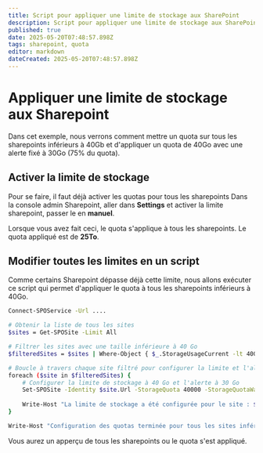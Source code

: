 ```yaml
---
title: Script pour appliquer une limite de stockage aux SharePoint
description: Script pour appliquer une limite de stockage aux SharePoint
published: true
date: 2025-05-20T07:48:57.898Z
tags: sharepoint, quota
editor: markdown
dateCreated: 2025-05-20T07:48:57.898Z
---
```


# Appliquer une limite de stockage aux Sharepoint

Dans cet exemple, nous verrons comment mettre un quota sur tous les sharepoints inférieurs à 40Gb et d'appliquer un quota de 40Go avec une alerte fixé à 30Go (75% du quota).

## Activer la limite de stockage

Pour se faire, il faut déjà activer les quotas pour tous les sharepoints 
Dans la console admin Sharepoint, aller dans **Settings** et activer la limite sharepoint, passer le en **manuel**.

Lorsque vous avez fait ceci, le quota s'applique à tous les sharepoints.
Le quota appliqué est de **25To**.

## Modifier toutes les limites en un script

Comme certains Sharepoint dépasse déjà cette limite, nous allons exécuter ce script qui permet d'appliquer le quota à tous les sharepoints inférieurs à 40Go.

````Bash
Connect-SPOService -Url ....

# Obtenir la liste de tous les sites
$sites = Get-SPOSite -Limit All

# Filtrer les sites avec une taille inférieure à 40 Go
$filteredSites = $sites | Where-Object { $_.StorageUsageCurrent -lt 40000 }

# Boucle à travers chaque site filtré pour configurer la limite et l'alerte
foreach ($site in $filteredSites) {
    # Configurer la limite de stockage à 40 Go et l'alerte à 30 Go
    Set-SPOSite -Identity $site.Url -StorageQuota 40000 -StorageQuotaWarningLevel 30000
    
    Write-Host "La limite de stockage a été configurée pour le site : $($site.Url)"
}

Write-Host "Configuration des quotas terminée pour tous les sites inférieurs à 40 Go."
````

Vous aurez un apperçu de tous les sharepoints ou le quota s'est appliqué.
